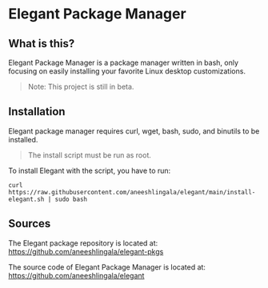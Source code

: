 # Elegant Package Manager
## What is this?
Elegant Package Manager is a package manager written in bash, only focusing on easily installing your favorite Linux desktop customizations.
> Note: This project is still in beta.

## Installation
Elegant package manager requires curl, wget, bash, sudo, and binutils to be installed.
> The install script must be run as root.

To install Elegant with the script, you have to run:

``` curl https://raw.githubusercontent.com/aneeshlingala/elegant/main/install-elegant.sh | sudo bash ```

## Sources
The Elegant package repository is located at: https://github.com/aneeshlingala/elegant-pkgs

The source code of Elegant Package Manager is located at: https://github.com/aneeshlingala/elegant

